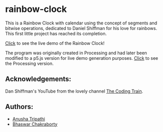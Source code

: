# rainbow-clock
This is a Rainbow Clock with calendar using the concept of segments and bitwise operations, dedicated to Daniel Shiffman for his love for rainbows. This first little project has reached its completion.


[Click](https://ivan-denisovich-py.github.io/rainbow-clock/) to see the live demo of the Rainbow Clock!

The program was originally created in Processing and had later been modified to a p5.js version for live demo generation purposes. [Click](https://github.com/anusha-exe/rainbow-wallpaper-clock) to see the Processing version.
## Acknowledgements:
Dan Shiffman's YouTube from the lovely channel [The Coding Train](https://www.youtube.com/c/TheCodingTrain).
## Authors:
* [Anusha Tripathi](https://github.com/anusha-exe)
* [Bhaswar Chakraborty](https://github.com/Ivan-Denisovich-py)
